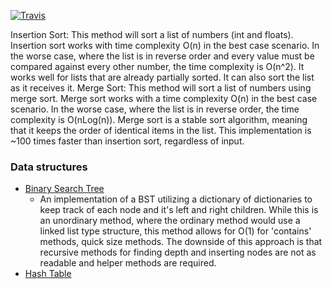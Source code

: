 [![Travis](https://travis-ci.org/bm5w/second_dataS.svg?branch=master)](https://travis-ci.org/bm5w/second_dataS.svg?branch=master)

Insertion Sort: This method will sort a list of numbers (int and floats). Insertion sort works with time complexity O(n) in the best case scenario. In the worse case, where the list is in reverse order and every value must be compared against every other number, the time complexity is O(n^2). It works well for lists that are already partially sorted. It can also sort the list as it receives it.
Merge Sort: This method will sort a list of numbers using merge sort. Merge sort works with a time complexity O(n) in the best case scenario. In the worse case, where the list is in reverse order, the time complexity is O(nLog(n)). Merge sort is a stable sort algorithm, meaning that it keeps the order of identical items in the list. This implementation is ~100 times faster than insertion sort, regardless of input.

### Data structures 

- [Binary Search Tree](https://github.com/bm5w/second_dataS/blob/master/bst.py)
  - An implementation of a BST utilizing a dictionary of dictionaries to keep track of each node and it's left and right children. While this is an unordinary method, where the ordinary method would use a linked list type structure, this method allows for O(1) for 'contains' methods, quick size methods. The downside of this approach is that recursive methods for finding depth and inserting nodes are not as readable and helper methods are required.
- [Hash Table](https://github.com/bm5w/second_dataS/blob/master/hash.py)
